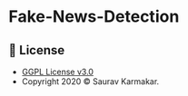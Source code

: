 # Fake-News-Detection

## :pencil: License

- [GGPL License v3.0](https://github.com/thesauravkarmakar/Fake-News-Detection/blob/master/LICENSE) 
- Copyright 2020 :copyright: Saurav Karmakar.
